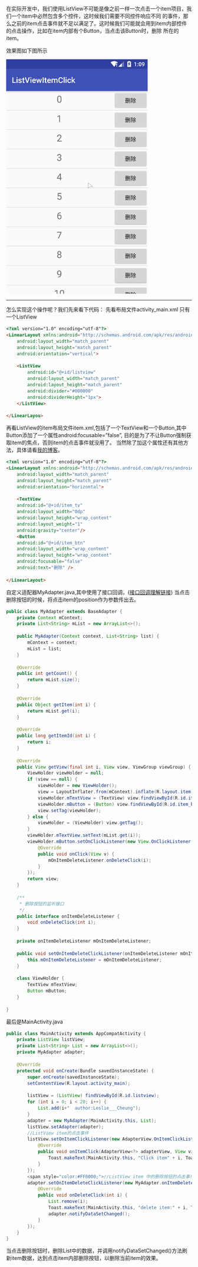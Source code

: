    在实际开发中，我们使用ListView不可能是像之前一样一次点击一个item项目，我们一个item中必然包含多个控件，这时候我们需要不同控件响应不同
的事件，那么之前的item点击事件就不足以满足了。这时候我们可能就会用到item内部控件的点击操作，比如在item内部有个Button，当点击该Button时，删除
所在的item。

效果图如下图所示

![itemdeleteclick](https://github.com/love-Leslie-Cheung/Demo-ListViewItemClick/blob/master/show_image/ItemClick.gif)

----------
怎么实现这个操作呢？我们先来看下代码：
先看布局文件activity_main.xml
只有一个ListView
```html
<?xml version="1.0" encoding="utf-8"?>
<LinearLayout xmlns:android="http://schemas.android.com/apk/res/android"
	android:layout_width="match_parent"
	android:layout_height="match_parent"
	android:orientation="vertical">
	
	<ListView
		android:id="@+id/listview"
		android:layout_width="match_parent"
		android:layout_height="match_parent"
		android:divider="#000000"
		android:dividerHeight="1px">
	</ListView>
	
</LinearLayou>
```
再看ListView的item布局文件item.xml,包括了一个TextView和一个Button,其中Button添加了一个属性android:focusable=”false”,
目的是为了不让Button强制获取item的焦点，否则item的点击事件就没用了。
当然除了加这个属性还有其他方法，具体请看[我的博客](https://blog.csdn.net/leslie___cheung/article/details/79721591)。
```html
<?xml version="1.0" encoding="utf-8"?>
<LinearLayout xmlns:android="http://schemas.android.com/apk/res/android"
	android:layout_width="match_parent"
	android:layout_height="match_parent"
	android:orientation="horizontal">
	
	<TextView
	android:id="@+id/item_tv"
	android:layout_width="0dp"
	android:layout_height="wrap_content"
	android:layout_weight="1"
	android:gravity="center"/>
	<Button
	android:id="@+id/item_btn"
	android:layout_width="wrap_content"
	android:layout_height="wrap_content"
	android:focusable="false"
	android:text="删除" />
	
</LinearLayout>
```
自定义适配器MyAdapter.java,其中使用了接口回调，([接口回调理解链接](http://www.importnew.com/19301.html))
当点击删除按钮的时候，将点击item的position作为参数传出去。
```java
public class MyAdapter extends BaseAdapter {  
    private Context mContext;  
    private List<String> mList = new ArrayList<>();  
      
    public MyAdapter(Context context, List<String> list) {  
        mContext = context;  
        mList = list;  
    }  
      
    @Override  
    public int getCount() {  
        return mList.size();  
    }  
      
    @Override  
    public Object getItem(int i) {  
        return mList.get(i);  
    }  
      
    @Override  
    public long getItemId(int i) {  
        return i;  
    }  
      
    @Override  
    public View getView(final int i, View view, ViewGroup viewGroup) {  
        ViewHolder viewHolder = null;  
        if (view == null) {  
            viewHolder = new ViewHolder();  
            view = LayoutInflater.from(mContext).inflate(R.layout.item, null);  
            viewHolder.mTextView = (TextView) view.findViewById(R.id.item_tv);  
            viewHolder.mButton = (Button) view.findViewById(R.id.item_btn);  
            view.setTag(viewHolder);  
        } else {  
            viewHolder = (ViewHolder) view.getTag();  
        }  
        viewHolder.mTextView.setText(mList.get(i));  
        viewHolder.mButton.setOnClickListener(new View.OnClickListener() {  
            @Override  
            public void onClick(View v) {  
                mOnItemDeleteListener.onDeleteClick(i);  
            }  
        });  
        return view;  
    }  
      
    /** 
     * 删除按钮的监听接口 
     */  
    public interface onItemDeleteListener {  
        void onDeleteClick(int i);  
    }  
      
    private onItemDeleteListener mOnItemDeleteListener;  
      
    public void setOnItemDeleteClickListener(onItemDeleteListener mOnItemDeleteListener) {  
        this.mOnItemDeleteListener = mOnItemDeleteListener;  
    }  
      
    class ViewHolder {  
        TextView mTextView;  
        Button mButton;  
    }  
      
}  
```
最后是MainActivity.java
```java
public class MainActivity extends AppCompatActivity {  
    private ListView listView;  
    private List<String> List = new ArrayList<>();  
    private MyAdapter adapter;  
  
    @Override  
    protected void onCreate(Bundle savedInstanceState) {  
        super.onCreate(savedInstanceState);  
        setContentView(R.layout.activity_main);  
  
        listView = (ListView) findViewById(R.id.listview);  
        for (int i = 0; i < 20; i++) {  
            List.add(i+"  author:Leslie___Cheung");  
        }  
        adapter = new MyAdapter(MainActivity.this, List);  
        listView.setAdapter(adapter);  
        //ListView item的点击事件  
        listView.setOnItemClickListener(new AdapterView.OnItemClickListener() {  
            @Override  
            public void onItemClick(AdapterView<?> adapterView, View view, int i, long l) {  
                Toast.makeText(MainActivity.this, "Click item" + i, Toast.LENGTH_SHORT).show();  
            }  
        });  
        <span style="color:#FF0000;">//ListView item 中的删除按钮的点击事件</span>  
        adapter.setOnItemDeleteClickListener(new MyAdapter.onItemDeleteListener() {  
            @Override  
            public void onDeleteClick(int i) {  
                List.remove(i);  
                Toast.makeText(MainActivity.this, "delete item:" + i, Toast.LENGTH_SHORT).show();  
                adapter.notifyDataSetChanged();  
            }  
        });  
    }  
} 
```
当点击删除按钮时，删除List中的数据，并调用notifyDataSetChanged()方法刷新item数据，达到点击item内部删除按钮，以删除当前item的效果。
